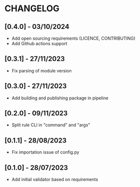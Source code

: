 # CHANGELOG


## [0.4.0] - 03/10/2024

- Add open sourcing requirements (LICENCE, CONTRIBUTING)
- Add Github actions support

## [0.3.1] - 27/11/2023

- Fix parsing of module version

## [0.3.0] - 27/11/2023

- Add building and publishing package in pipeline

## [0.2.0] - 09/11/2023

- Split rule CLI in "command" and "args"

## [0.1.1] - 28/08/2023

- Fix importation issue of config.py

## [0.1.0] - 28/07/2023

- Add initial validator based on requirements